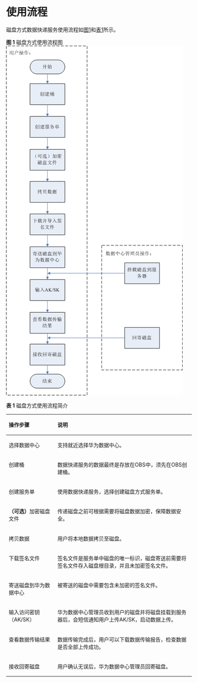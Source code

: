 # 使用流程<a name="ZH-CN_TOPIC_0094556627"></a>

磁盘方式数据快递服务使用流程如[图1](#fig01)和[表1](#tab01)所示。

**图 1**  磁盘方式使用流程图<a name="fig01"></a>  
![](figures/磁盘方式使用流程图.png "磁盘方式使用流程图")

**表 1**  磁盘方式使用流程简介

<a name="tab01"></a>
<table><thead align="left"><tr id="row55845053"><th class="cellrowborder" valign="top" width="26.26%" id="mcps1.2.3.1.1"><p id="p27155410"><a name="p27155410"></a><a name="p27155410"></a>操作步骤</p>
</th>
<th class="cellrowborder" valign="top" width="73.74000000000001%" id="mcps1.2.3.1.2"><p id="p52104579"><a name="p52104579"></a><a name="p52104579"></a>说明</p>
</th>
</tr>
</thead>
<tbody><tr id="row3453113163619"><td class="cellrowborder" valign="top" width="26.26%" headers="mcps1.2.3.1.1 "><p id="p1845453117360"><a name="p1845453117360"></a><a name="p1845453117360"></a>选择数据中心</p>
</td>
<td class="cellrowborder" valign="top" width="73.74000000000001%" headers="mcps1.2.3.1.2 "><p id="p24541431193613"><a name="p24541431193613"></a><a name="p24541431193613"></a>支持就近选择华为数据中心。</p>
</td>
</tr>
<tr id="row1295415177240"><td class="cellrowborder" valign="top" width="26.26%" headers="mcps1.2.3.1.1 "><p id="p1295515175242"><a name="p1295515175242"></a><a name="p1295515175242"></a>创建桶</p>
</td>
<td class="cellrowborder" valign="top" width="73.74000000000001%" headers="mcps1.2.3.1.2 "><p id="p20956171713240"><a name="p20956171713240"></a><a name="p20956171713240"></a>数据快递服务的数据最终是存放在OBS中，须先在OBS创建桶。</p>
</td>
</tr>
<tr id="row59721402"><td class="cellrowborder" valign="top" width="26.26%" headers="mcps1.2.3.1.1 "><p id="p5595356"><a name="p5595356"></a><a name="p5595356"></a>创建服务单</p>
</td>
<td class="cellrowborder" valign="top" width="73.74000000000001%" headers="mcps1.2.3.1.2 "><p id="p50570707"><a name="p50570707"></a><a name="p50570707"></a>使用数据快递服务，选择创建磁盘方式服务单。</p>
</td>
</tr>
<tr id="row52483186"><td class="cellrowborder" valign="top" width="26.26%" headers="mcps1.2.3.1.1 "><p id="p23279683"><a name="p23279683"></a><a name="p23279683"></a><strong id="b8190559"><a name="b8190559"></a><a name="b8190559"></a>（可选）</strong>加密磁盘文件</p>
</td>
<td class="cellrowborder" valign="top" width="73.74000000000001%" headers="mcps1.2.3.1.2 "><p id="p59455556"><a name="p59455556"></a><a name="p59455556"></a>传递磁盘之前可根据需要将磁盘数据加密，保障数据安全。</p>
</td>
</tr>
<tr id="row64345914310"><td class="cellrowborder" valign="top" width="26.26%" headers="mcps1.2.3.1.1 "><p id="p1711645419"><a name="p1711645419"></a><a name="p1711645419"></a>拷贝数据</p>
</td>
<td class="cellrowborder" valign="top" width="73.74000000000001%" headers="mcps1.2.3.1.2 "><p id="p112184240"><a name="p112184240"></a><a name="p112184240"></a>用户将本地数据拷贝至磁盘。</p>
</td>
</tr>
<tr id="row65337958"><td class="cellrowborder" valign="top" width="26.26%" headers="mcps1.2.3.1.1 "><p id="p57883273"><a name="p57883273"></a><a name="p57883273"></a>下载签名文件</p>
</td>
<td class="cellrowborder" valign="top" width="73.74000000000001%" headers="mcps1.2.3.1.2 "><p id="p58033516"><a name="p58033516"></a><a name="p58033516"></a>签名文件是服务单中磁盘的唯一标识，磁盘寄送前需要将签名文件存入磁盘根目录，并且未加密签名文件。</p>
</td>
</tr>
<tr id="row52539597"><td class="cellrowborder" valign="top" width="26.26%" headers="mcps1.2.3.1.1 "><p id="p27848947"><a name="p27848947"></a><a name="p27848947"></a>寄送磁盘到华为数据中心</p>
</td>
<td class="cellrowborder" valign="top" width="73.74000000000001%" headers="mcps1.2.3.1.2 "><p id="p41172271"><a name="p41172271"></a><a name="p41172271"></a>被寄送的磁盘中需要包含未加密的签名文件。</p>
</td>
</tr>
<tr id="row35006119"><td class="cellrowborder" valign="top" width="26.26%" headers="mcps1.2.3.1.1 "><p id="p16923420"><a name="p16923420"></a><a name="p16923420"></a>输入访问密钥（AK/SK）</p>
</td>
<td class="cellrowborder" valign="top" width="73.74000000000001%" headers="mcps1.2.3.1.2 "><p id="p28619802"><a name="p28619802"></a><a name="p28619802"></a>华为数据中心管理员收到用户的磁盘并将磁盘挂载到服务器后，会短信通知用户上传AK/SK，启动数据上传。</p>
</td>
</tr>
<tr id="row56251627"><td class="cellrowborder" valign="top" width="26.26%" headers="mcps1.2.3.1.1 "><p id="p60087944"><a name="p60087944"></a><a name="p60087944"></a>查看数据传输结果</p>
</td>
<td class="cellrowborder" valign="top" width="73.74000000000001%" headers="mcps1.2.3.1.2 "><p id="p35285314"><a name="p35285314"></a><a name="p35285314"></a>数据传输完成后，用户可以下载数据传输报告，检查数据是否全部上传成功。</p>
</td>
</tr>
<tr id="row42114320571"><td class="cellrowborder" valign="top" width="26.26%" headers="mcps1.2.3.1.1 "><p id="p17212143255711"><a name="p17212143255711"></a><a name="p17212143255711"></a>接收回寄磁盘</p>
</td>
<td class="cellrowborder" valign="top" width="73.74000000000001%" headers="mcps1.2.3.1.2 "><p id="p6212173245716"><a name="p6212173245716"></a><a name="p6212173245716"></a>用户确认无误后，华为数据中心管理员回寄磁盘。</p>
</td>
</tr>
</tbody>
</table>

